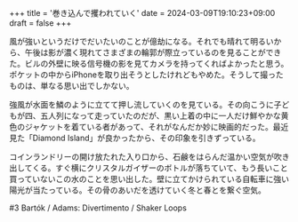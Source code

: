 +++
title = '巻き込んで攫われていく'
date = 2024-03-09T19:10:23+09:00
draft = false
+++

風が強いというだけでだいたいのことが億劫になる。それでも晴れて明るいから、午後は影が濃く現れてさまざまの輪郭が際立っているのを見ることができた。ビルの外壁に映る信号機の影を見てカメラを持ってくればよかったと思う。ポケットの中からiPhoneを取り出そうとしたけれどもやめた。そうして撮ったものは、単なる思い出でしかない。

強風が水面を鱗のように立てて押し流していくのを見ている。その向こうに子どもが四、五人列になって走っていたのだが、黒い上着の中に一人だけ鮮やかな黄色のジャケットを着ている者があって、それがなんだか妙に映画的だった。最近見た「Diamond Island」が良かったから、その印象を引きずっている。

コインランドリーの開け放たれた入り口から、石鹸をはらんだ温かい空気が吹き出してくる。すぐ横にクリスタルガイザーのボトルが落ちていて、もう長いこと買っていないこの水のことを思い出した。壁に立てかけられている自転車に強い陽光が当たっている。その骨のあいだを透けていく冬と春とを繋ぐ空気。

#3 Bartók / Adams: Divertimento / Shaker Loops
